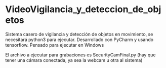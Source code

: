 # VideoVigilancia_y_deteccion_de_objetos
Sistema casero de vigilancia y detección de objetos en movimiento, se necesitará python3 para ejecutar. Desarrollado con PyCharm y usando tensorflow. Pensado para ejecutar en Windows

El archivo a ejecutar para grabaciones es SecurityCamFinal.py (hay que tener una cámara conectada, ya sea la webcam u otra al sistema)
